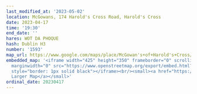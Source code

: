 ```yaml
---
last_modified_at: '2023-05-02'
location: McGowans, 174 Harold's Cross Road, Harold's Cross
date: 2023-04-17
time: '19:30'
end_date: ''
hares: WOT DA PHOQUE
hash: Dublin H3
number: '1593'
map_url: https://www.google.com/maps/place/McGowan's+of+Harold's+Cross/@53.3233214,-6.2823934,17z/data=!3m2!4b1!5s0x48670c102f0be463:0x5a4555ac5b4028f0!4m6!3m5!1s0x48670c102e5037b7:0x3a78cdc0a7193cc1!8m2!3d53.3233214!4d-6.2802047!16s%2Fg%2F1pzsrqc7k
embedded_map: '<iframe width="425" height="350" frameborder="0" scrolling="no" marginheight="0"
  marginwidth="0" src="https://www.openstreetmap.org/export/embed.html?bbox=-6.281607449054719%2C53.32267580266652%2C-6.279241740703584%2C53.32404557987568&amp;layer=mapnik&amp;marker=53.323360696767516%2C-6.28042459487915"
  style="border: 1px solid black"></iframe><br/><small><a href="https://www.openstreetmap.org/?mlat=53.32336&amp;mlon=-6.28042#map=19/53.32336/-6.28042">View
  Larger Map</a></small>'
ordinal_date: 20230417
---
```


